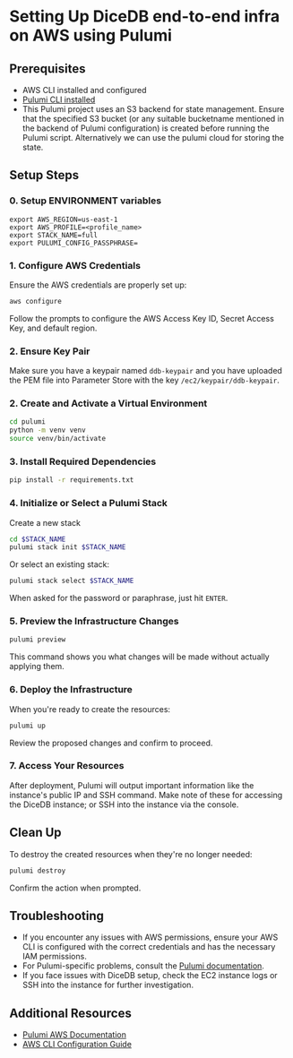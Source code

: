 # Setting Up DiceDB end-to-end infra on AWS using Pulumi

## Prerequisites

- AWS CLI installed and configured
- [Pulumi CLI installed](https://www.pulumi.com/docs/install/)
- This Pulumi project uses an S3 backend for state management. Ensure that the specified S3 bucket (or any suitable bucketname mentioned in the backend of Pulumi configuration) is created before running the Pulumi script. Alternatively we can use the pulumi cloud for storing the state.

## Setup Steps

### 0. Setup ENVIRONMENT variables

```
export AWS_REGION=us-east-1
export AWS_PROFILE=<profile_name>
export STACK_NAME=full
export PULUMI_CONFIG_PASSPHRASE=
```

### 1. Configure AWS Credentials

Ensure the AWS credentials are properly set up:

```bash
aws configure
```

Follow the prompts to configure the AWS Access Key ID, Secret Access Key, and default region.

### 2. Ensure Key Pair

Make sure you have a keypair named `ddb-keypair` and you have uploaded the PEM file into Parameter Store
with the key `/ec2/keypair/ddb-keypair`.

### 2. Create and Activate a Virtual Environment

```bash
cd pulumi
python -m venv venv
source venv/bin/activate
```
### 3. Install Required Dependencies

```bash
pip install -r requirements.txt
```

### 4. Initialize or Select a Pulumi Stack

Create a new stack

```bash
cd $STACK_NAME
pulumi stack init $STACK_NAME
```

Or select an existing stack:

```bash
pulumi stack select $STACK_NAME
```

When asked for the password or paraphrase, just hit `ENTER`.

### 5. Preview the Infrastructure Changes

```bash
pulumi preview
```

This command shows you what changes will be made without actually applying them.

### 6. Deploy the Infrastructure

When you're ready to create the resources:

```bash
pulumi up
```

Review the proposed changes and confirm to proceed.

### 7. Access Your Resources

After deployment, Pulumi will output important information like the instance's public IP and SSH command.
Make note of these for accessing the DiceDB instance; or SSH into the instance via the console.

## Clean Up

To destroy the created resources when they're no longer needed:

```bash
pulumi destroy
```

Confirm the action when prompted.

## Troubleshooting

- If you encounter any issues with AWS permissions, ensure your AWS CLI is configured with the correct credentials and has the necessary IAM permissions.
- For Pulumi-specific problems, consult the [Pulumi documentation](https://www.pulumi.com/docs/).
- If you face issues with DiceDB setup, check the EC2 instance logs or SSH into the instance for further investigation.

## Additional Resources

- [Pulumi AWS Documentation](https://www.pulumi.com/docs/clouds/aws/)
- [AWS CLI Configuration Guide](https://docs.aws.amazon.com/cli/latest/userguide/cli-chap-configure.html)
